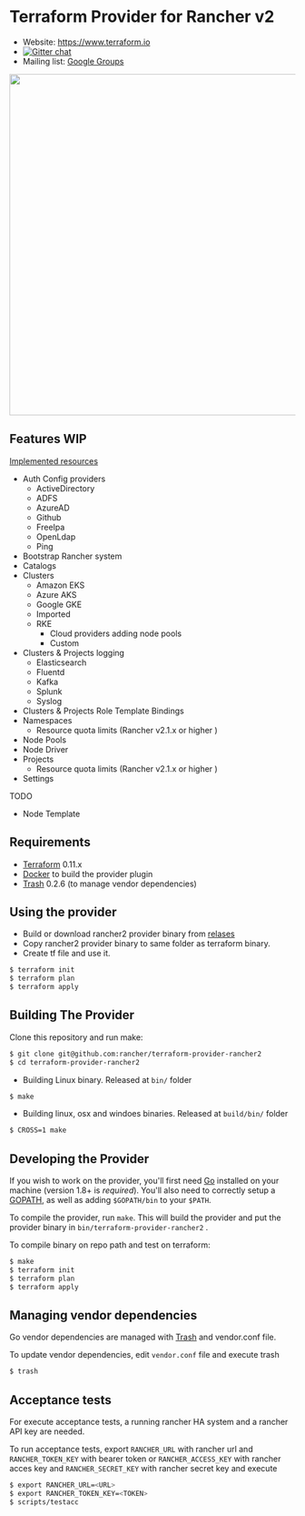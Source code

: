 Terraform Provider for Rancher v2
==================================

- Website: https://www.terraform.io
- [![Gitter chat](https://badges.gitter.im/hashicorp-terraform/Lobby.png)](https://gitter.im/hashicorp-terraform/Lobby)
- Mailing list: [Google Groups](http://groups.google.com/group/terraform-tool)

<img src="https://cdn.rawgit.com/hashicorp/terraform-website/master/content/source/assets/images/logo-hashicorp.svg" width="600px">

Features WIP
-------------

[Implemented resources](https://github.com/rancher/terraform-provider-rancher2/blob/master/website/docs/r)

- Auth Config providers
  - ActiveDirectory
  - ADFS
  - AzureAD
  - Github
  - FreeIpa
  - OpenLdap
  - Ping
- Bootstrap Rancher system
- Catalogs
- Clusters
  - Amazon EKS
  - Azure AKS
  - Google GKE
  - Imported
  - RKE
    - Cloud providers adding node pools
    - Custom
- Clusters & Projects logging
  - Elasticsearch
  - Fluentd
  - Kafka
  - Splunk
  - Syslog
- Clusters & Projects Role Template Bindings
- Namespaces
  - Resource quota limits (Rancher v2.1.x or higher )
- Node Pools
- Node Driver
- Projects
  - Resource quota limits (Rancher v2.1.x or higher )
- Settings

TODO

- Node Template


Requirements
------------

-	[Terraform](https://www.terraform.io/downloads.html) 0.11.x
-	[Docker](https://docs.docker.com/install/) to build the provider plugin
- [Trash](https://github.com/rancher/trash/releases) 0.2.6 (to manage vendor dependencies)

Using the provider
----------------------

- Build or download rancher2 provider binary from [relases](https://github.com/rancher/terraform-provider-rancher2/releases)
- Copy rancher2 provider binary to same folder as terraform binary.
- Create tf file and use it.

```sh
$ terraform init
$ terraform plan
$ terraform apply
```

Building The Provider
---------------------

Clone this repository and run make:

```sh
$ git clone git@github.com:rancher/terraform-provider-rancher2
$ cd terraform-provider-rancher2
```

- Building Linux binary. Released at `bin/` folder

```sh
$ make
```

- Building linux, osx and windoes binaries. Released at `build/bin/` folder

```sh
$ CROSS=1 make
```

Developing the Provider
---------------------------

If you wish to work on the provider, you'll first need [Go](http://www.golang.org) installed on your machine (version 1.8+ is *required*). You'll also need to correctly setup a [GOPATH](http://golang.org/doc/code.html#GOPATH), as well as adding `$GOPATH/bin` to your `$PATH`.

To compile the provider, run `make`. This will build the provider and put the provider binary in `bin/terraform-provider-rancher2` .

To compile binary on repo path and test on terraform:

```sh
$ make
$ terraform init
$ terraform plan
$ terraform apply
```

Managing vendor dependencies
-----------------------------

Go vendor dependencies are managed with [Trash](https://github.com/rancher/trash) and vendor.conf file.

To update vendor dependencies, edit `vendor.conf` file and execute trash

```sh
$ trash
```

Acceptance tests
----------------

For execute acceptance tests, a running rancher HA system and a rancher API key are needed.

To run acceptance tests, export `RANCHER_URL` with rancher url and `RANCHER_TOKEN_KEY` with bearer token or `RANCHER_ACCESS_KEY` with rancher acces key and `RANCHER_SECRET_KEY` with rancher secret key and execute

```sh
$ export RANCHER_URL=<URL>
$ export RANCHER_TOKEN_KEY=<TOKEN>
$ scripts/testacc
```
